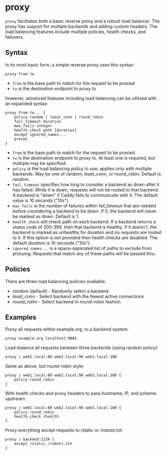 # proxy

`proxy` facilitates both a basic reverse proxy and a robust load balancer. The proxy has support for
multiple backends and adding custom headers. The load balancing features include multiple policies,
health checks, and failovers.

## Syntax

In its most basic form, a simple reverse proxy uses this syntax:

~~~
proxy from to
~~~

* `from` is the base path to match for the request to be proxied
* `to` is the destination endpoint to proxy to

However, advanced features including load balancing can be utilized with an expanded syntax:

~~~
proxy from to... {
	policy random | least_conn | round_robin
	fail_timeout duration
	max_fails integer
	health_check path [duration]
	except ignored_names...
	preset
}
~~~

* `from` is the base path to match for the request to be proxied.
* `to` is the destination endpoint to proxy to. At least one is required, but multiple may be specified.
* `policy` is the load balancing policy to use; applies only with multiple backends. May be one of random, least_conn, or round_robin. Default is random.
* `fail_timeout` specifies how long to consider a backend as down after it has failed. While it is down, requests will not be routed to that backend. A backend is "down" if Caddy fails to communicate with it. The default value is 10 seconds ("10s").
* `max_fails` is the number of failures within fail_timeout that are needed before considering a backend to be down. If 0, the backend will never be marked as down. Default is 1.
* `health_check` will check path on each backend. If a backend returns a status code of 200-399, then that backend is healthy. If it doesn't, the backend is marked as unhealthy for duration and no requests are routed to it. If this option is not provided then health checks are disabled. The default duration is 10 seconds ("10s").
* `ignored_names...` is a space-separated list of paths to exclude from proxying. Requests that match any of these paths will be passed thru.

## Policies

There are three load balancing policies available:
* *random* (default) - Randomly select a backend
* *least_conn* - Select backend with the fewest active connections
* *round_robin* - Select backend in round-robin fashion

## Examples

Proxy all requests within example.org. to a backend system:

~~~
proxy example.org localhost:9005
~~~

Load-balance all requests between three backends (using random policy):

~~~
proxy / web1.local:80 web2.local:90 web3.local:100
~~~

Same as above, but round-robin style:

~~~
proxy / web1.local:80 web2.local:90 web3.local:100 {
	policy round_robin
}
~~~

With health checks and proxy headers to pass hostname, IP, and scheme upstream:

~~~
proxy / web1.local:80 web2.local:90 web3.local:100 {
	policy round_robin
	health_check /health
}
~~~

Proxy everything except requests to /static or /robots.txt:

~~~
proxy / backend:1234 {
	except /static /robots.txt
}
~~~
